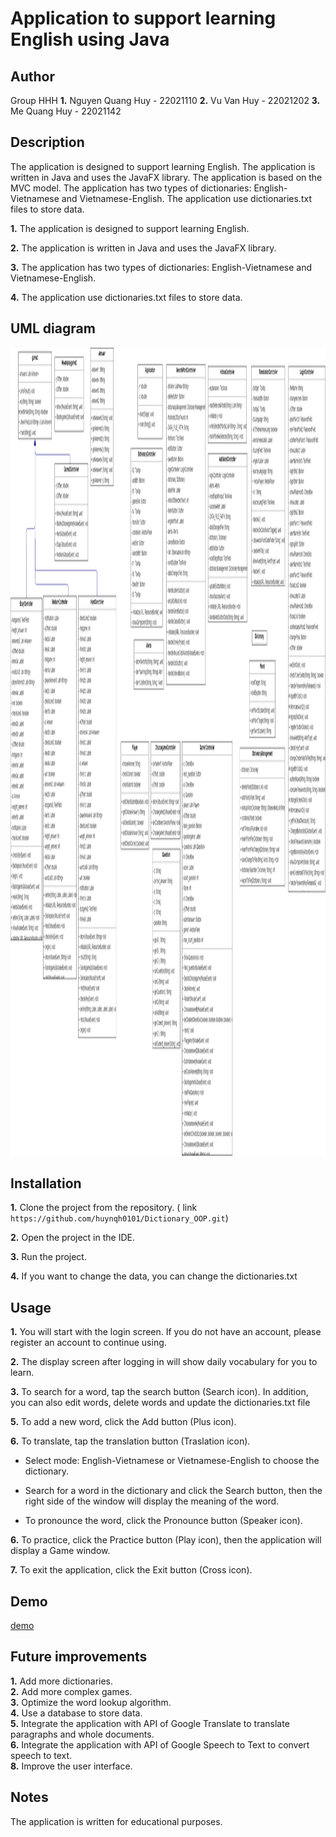 # Application to support learning English using Java
## Author
Group HHH
**1.** Nguyen Quang Huy - 22021110
**2.** Vu Van Huy - 22021202
**3.** Me Quang Huy - 22021142
## Description
The application is designed to support learning English. The application is written in Java and uses the JavaFX library. The application is based on the MVC model. The application has two types of dictionaries: English-Vietnamese and Vietnamese-English. The application use dictionaries.txt files to store data.

**1.** The application is designed to support learning English.

**2.** The application is written in Java and uses the JavaFX library.

**3.** The application has two types of dictionaries: English-Vietnamese and Vietnamese-English.

**4.** The application use dictionaries.txt files to store data.
## UML diagram
<img src="Dictionary/ImageReadme/diagram.png" alt="example" style="width:1800px; height:1293px;">

## Installation
**1.** Clone the project from the repository. ( link ``` https://github.com/huynqh0101/Dictionary_OOP.git ```)

**2.** Open the project in the IDE.

**3.** Run the project.

**4.** If you want to change the data, you can change the dictionaries.txt

## Usage
**1.** You will start with the login screen. If you do not have an account, please register an account to continue using.

**2.** The display screen after logging in will show daily vocabulary for you to learn.

**3.** To search for a word, tap the search button (Search icon).
   In addition, you can also edit words, delete words and update the dictionaries.txt file

**5.** To add a new word, click the Add button (Plus icon).

**6.** To translate, tap the translation button (Traslation icon).

- Select mode: English-Vietnamese or Vietnamese-English to choose the dictionary.

- Search for a word in the dictionary and click the Search button, then the right side of the window will display the meaning of the word.

- To pronounce the word, click the Pronounce button (Speaker icon).

**6.** To practice, click the Practice button (Play icon), then the application will display a Game window.

**7.** To exit the application, click the Exit button (Cross icon).

## Demo
[demo](https://drive.google.com/drive/folders/18OJygaIYOzIkildworENussj6nA4nLts?usp=drive_link)
## Future improvements

**1.** Add more dictionaries.  
**2.** Add more complex games.  
**3.** Optimize the word lookup algorithm.  
**4.** Use a database to store data.  
**5.** Integrate the application with API of Google Translate to translate paragraphs and whole documents.  
**6.** Integrate the application with API of Google Speech to Text to convert speech to text.  
**8.** Improve the user interface.  


## Notes
The application is written for educational purposes.
